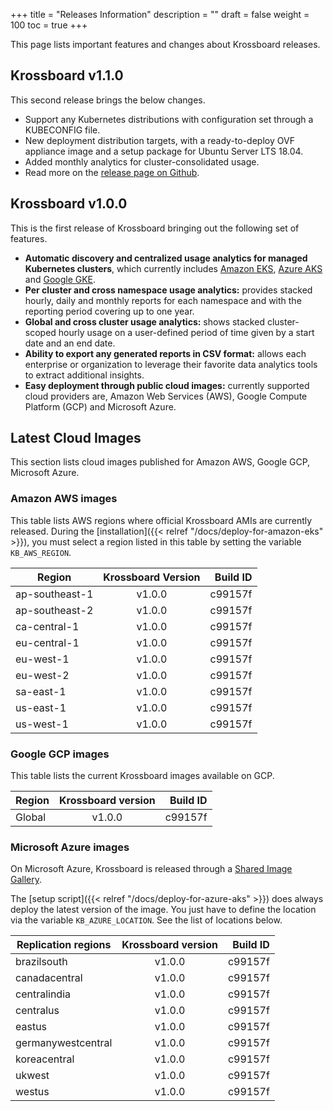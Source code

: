 +++
title = "Releases Information"
description = ""
draft = false
weight = 100
toc = true
+++

This page lists important features and changes about Krossboard releases.

## Krossboard v1.1.0
This second release brings the below changes.
* Support any Kubernetes distributions with configuration set through a KUBECONFIG file.
* New deployment distribution targets, with a ready-to-deploy OVF appliance image and a setup package for Ubuntu Server LTS 18.04.
* Added monthly analytics for cluster-consolidated usage. 
* Read more on the [release page on Github](https://github.com/2-alchemists/krossboard/releases).

## Krossboard v1.0.0
This is the first release of Krossboard bringing out the following set of features.

* **Automatic discovery and centralized usage analytics for managed Kubernetes clusters**, which currently includes [Amazon EKS](https://aws.amazon.com/eks/), [Azure AKS](https://azure.microsoft.com/services/kubernetes-service/) and [Google GKE](https://cloud.google.com/kubernetes-engine).
* **Per cluster and cross namespace usage analytics:** provides stacked hourly, daily and monthly reports for each namespace and with the reporting period covering up to one year.
* **Global and cross cluster usage analytics:** shows stacked cluster-scoped hourly usage on a user-defined period of time given by a start date and an end date.
* **Ability to export any generated reports in CSV format:** allows each enterprise or organization to leverage their favorite data analytics tools to extract additional insights.
* **Easy deployment through public cloud images:** currently supported cloud providers are, Amazon Web Services (AWS), Google Compute Platform (GCP) and Microsoft Azure.

## Latest Cloud Images
This section lists cloud images published for Amazon AWS, Google GCP, Microsoft Azure.

### Amazon AWS images
This table lists AWS regions where official Krossboard AMIs are currently released. During the [installation]({{< relref "/docs/deploy-for-amazon-eks" >}}), you must select a region listed in this table by setting the variable `KB_AWS_REGION`.

| Region          | Krossboard Version       | Build ID         |
| --------------- |:------------------------:| ----------------:|
| ap-southeast-1  | v1.0.0                   | c99157f          |
| ap-southeast-2  | v1.0.0                   | c99157f          |
| ca-central-1    | v1.0.0                   | c99157f          |
| eu-central-1    | v1.0.0                   | c99157f          |
| eu-west-1       | v1.0.0                   | c99157f          |
| eu-west-2       | v1.0.0                   | c99157f          |
| sa-east-1       | v1.0.0                   | c99157f          |
| us-east-1       | v1.0.0                   | c99157f          |
| us-west-1       | v1.0.0                   | c99157f          |

### Google GCP images
This table lists the current Krossboard images available on GCP.

| Region    | Krossboard version   | Build ID         |
| ----------|:--------------------:| ----------------:|
| Global    | v1.0.0                | c99157f          |

### Microsoft Azure images
On Microsoft Azure, Krossboard is released through a [Shared Image Gallery](https://docs.microsoft.com/en-us/azure/virtual-machines/linux/shared-image-galleries).

The [setup script]({{< relref "/docs/deploy-for-azure-aks" >}}) does always deploy the latest version of the image. You just have to define the location via the variable `KB_AZURE_LOCATION`. See the list of locations below.


| Replication regions   | Krossboard version   | Build ID         |
| ----------------------|:--------------------:| ----------------:|
| brazilsouth           | v1.0.0               | c99157f          |
| canadacentral         | v1.0.0               | c99157f          |
| centralindia          | v1.0.0               | c99157f          |
| centralus             | v1.0.0               | c99157f          |
| eastus                | v1.0.0               | c99157f          |
| germanywestcentral    | v1.0.0               | c99157f          |
| koreacentral          | v1.0.0               | c99157f          |
| ukwest                | v1.0.0               | c99157f          |
| westus                | v1.0.0               | c99157f          |
